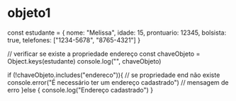 # objeto1
const estudante = {
    nome: "Melissa",
    idade: 15,
    prontuario: 12345,
    bolsista: true,
    telefones: ["1234-5678", "8765-4321"]
}

// verificar se existe a propriedade endereço
const chaveObjeto = Object.keys(estudante)
console.log("", chaveObjeto)

if (!chaveObjeto.includes("endereco")){ // se propriedade end não existe
    console.error("É necessário ter um endereço cadastrado") // mensagem de erro
}else {
    console.log("Endereço cadastrado")
}
